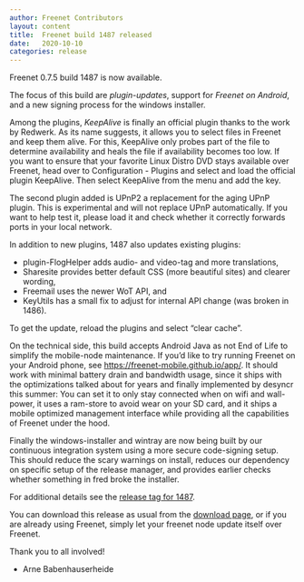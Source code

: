 ```yaml
---
author: Freenet Contributors
layout: content
title:  Freenet build 1487 released
date:   2020-10-10
categories: release
---
```

Freenet 0.7.5 build 1487 is now available.

The focus of this build are *plugin-updates*, support for *Freenet on Android*,
and a new signing process for the windows installer.

Among the plugins, *KeepAlive* is finally an official plugin thanks to
the work by Redwerk. As its name suggests, it allows you to select
files in Freenet and keep them alive. For this, KeepAlive only probes
part of the file to determine availability and heals the file if
availability becomes too low. If you want to ensure that your favorite
Linux Distro DVD stays available over Freenet, head over to
Configuration - Plugins and select and load the official plugin
KeepAlive. Then select KeepAlive from the menu and add the key.

The second plugin added is UPnP2 a replacement for the aging UPnP
plugin. This is experimental and will not replace UPnP
automatically. If you want to help test it, please load it and check
whether it correctly forwards ports in your local network.

In addition to new plugins, 1487 also updates existing plugins:

- plugin-FlogHelper adds audio- and video-tag and more translations,
- Sharesite provides better default CSS (more beautiful sites) and clearer wording,
- Freemail uses the newer WoT API, and
- KeyUtils has a small fix to adjust for internal API change (was broken in 1486).

To get the update, reload the plugins and select “clear cache”.

On the technical side, this build accepts Android Java as not End of
Life to simplify the mobile-node maintenance. If you’d like to try
running Freenet on your Android phone, see
<https://freenet-mobile.github.io/app/>. It should work with minimal
battery drain and bandwidth usage, since it ships with the
optimizations talked about for years and finally implemented by
desyncr this summer: You can set it to only stay connected when on
wifi and wall-power, it uses a ram-store to avoid wear on your SD
card, and it ships a mobile optimized management interface while
providing all the capabilities of Freenet under the hood.

Finally the windows-installer and wintray are now being built by our
continuous integration system using a more secure code-signing setup.
This should reduce the scary warnings on install,
reduces our dependency on specific setup of the release manager,
and provides earlier checks whether something in fred broke the installer.


For additional details see the [release tag for 1487][releasetag1487].


You can download this release as usual from the [download page][],
or if you are already using Freenet, simply let your freenet node
update itself over Freenet.


Thank you to all involved!


- Arne Babenhauserheide

[releasetag1487]: https://github.com/freenet/fred/releases/tag/build01487
[download page]: pages/download.html

